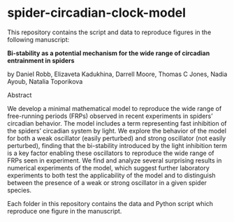# spider-circadian-clock-model

This repository contains the script and data to reproduce figures in the following manuscript:

**Bi-stability as a potential mechanism for the wide range of circadian entrainment in spiders**

by Daniel Robb, Elizaveta Kadukhina, Darrell Moore, Thomas C Jones, Nadia Ayoub, Natalia Toporikova

Abstract

We develop a minimal mathematical model to reproduce the wide range of free-running periods (FRPs) observed in recent experiments in spiders’ circadian behavior. The model includes a term representing fast inhibition of the spiders’ circadian system by light. We explore the behavior of the model for both a weak oscillator (easily perturbed) and strong oscillator (not easily perturbed), finding that the bi-stability introduced by the light inhibition term is a key factor enabling these oscillators to reproduce the wide range of FRPs seen in experiment. We find and analyze several surprising results in numerical experiments of the model, which suggest further laboratory experiments to both test the applicability of the model and to distinguish between the presence of a weak or strong oscillator in a given spider species.

Each folder in this repository contains the data and Python script which reproduce one figure in the manuscript.
